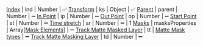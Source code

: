 [Index](../common#index) | ind | Number | ✅
[Transform](../common#transform) | ks | Object | ✅ 
[Parent](../common#parenting) | parent | Number | ➖
[In Point](../common#in-point) | ip | Number | ➖
[Out Point](../common#out-point) | op | Number | ➖
[Start Point](../common#start-point) | st | Number | ➖
[Time stretch](../common#time-stretch) | sr | Number | ➖ | 1
[Masks](../common#clipping-masks) | masksProperties | Array[[Mask Elements](#mask-elements)] | ➖
[Track Matte Masked Layer](../common#masked-layer) | tt | [Matte Mask types](../../properties/matte-mask-types) | ➖
[Track Matte Masking Layer](../common#masking-layer) | td | Number | ➖